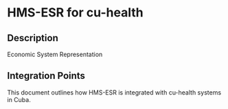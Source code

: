 # HMS-ESR for cu-health

## Description

Economic System Representation

## Integration Points

This document outlines how HMS-ESR is integrated with cu-health systems in Cuba.
